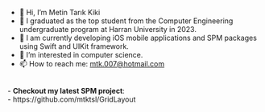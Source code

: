 - 👋 Hi, I’m Metin Tarık Kiki
- 🌱 I graduated as the top student from the Computer Engineering undergraduate program at Harran University in 2023.
- 🌱 I am currently developing iOS mobile applications and SPM packages using Swift and UIKit framework.
- 👀 I’m interested in computer science.
- 📫 How to reach me: mtk.007@hotmail.com
<br/>
- <strong>Checkout my latest SPM project</strong>:
<br/>
- https://github.com/mtktsl/GridLayout

<!---
mtktsl/mtktsl is a ✨ special ✨ repository because its `README.md` (this file) appears on your GitHub profile.
You can click the Preview link to take a look at your changes.
--->
